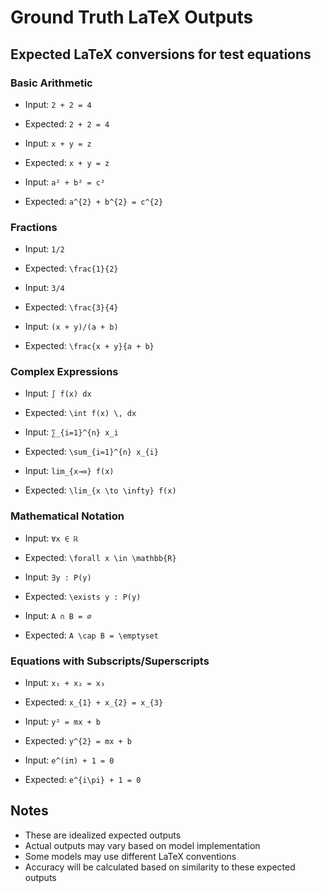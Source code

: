 # Ground Truth LaTeX Outputs

## Expected LaTeX conversions for test equations

### Basic Arithmetic
- Input: `2 + 2 = 4`
- Expected: `2 + 2 = 4`

- Input: `x + y = z`
- Expected: `x + y = z`

- Input: `a² + b² = c²`
- Expected: `a^{2} + b^{2} = c^{2}`

### Fractions
- Input: `1/2`
- Expected: `\frac{1}{2}`

- Input: `3/4`
- Expected: `\frac{3}{4}`

- Input: `(x + y)/(a + b)`
- Expected: `\frac{x + y}{a + b}`

### Complex Expressions
- Input: `∫ f(x) dx`
- Expected: `\int f(x) \, dx`

- Input: `∑_{i=1}^{n} x_i`
- Expected: `\sum_{i=1}^{n} x_{i}`

- Input: `lim_{x→∞} f(x)`
- Expected: `\lim_{x \to \infty} f(x)`

### Mathematical Notation
- Input: `∀x ∈ ℝ`
- Expected: `\forall x \in \mathbb{R}`

- Input: `∃y : P(y)`
- Expected: `\exists y : P(y)`

- Input: `A ∩ B = ∅`
- Expected: `A \cap B = \emptyset`

### Equations with Subscripts/Superscripts
- Input: `x₁ + x₂ = x₃`
- Expected: `x_{1} + x_{2} = x_{3}`

- Input: `y² = mx + b`
- Expected: `y^{2} = mx + b`

- Input: `e^(iπ) + 1 = 0`
- Expected: `e^{i\pi} + 1 = 0`

## Notes
- These are idealized expected outputs
- Actual outputs may vary based on model implementation
- Some models may use different LaTeX conventions
- Accuracy will be calculated based on similarity to these expected outputs 